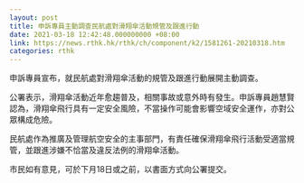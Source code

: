```yaml
---
layout: post
title: 申訴專員主動調查民航處對滑翔傘活動規管及跟進行動
date: 2021-03-18 12:42:48.000000000 +08:00
link: https://news.rthk.hk/rthk/ch/component/k2/1581261-20210318.htm
categories: rthk
---
```


申訴專員宣布，就民航處對滑翔傘活動的規管及跟進行動展開主動調查。

公署表示，滑翔傘活動近年愈趨普及，相關事故或意外時有發生。申訴專員趙慧賢認為，滑翔傘飛行具有一定安全風險，不當操作可能會影響空域安全運作，亦對公眾構成危險。

民航處作為推廣及管理航空安全的主事部門，有責任確保滑翔傘飛行活動受適當規管，並跟進涉嫌不恰當及違反法例的滑翔傘活動。

市民如有意見，可於下月18日或之前，以書面方式向公署提交。
